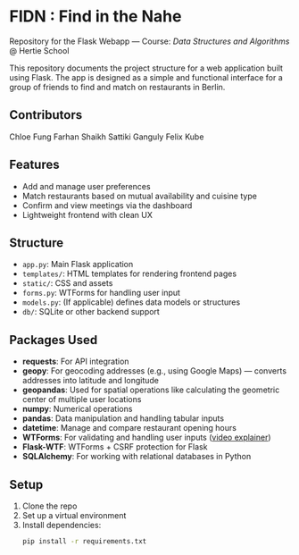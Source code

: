 
# FIDN : Find in the Nahe  
Repository for the Flask Webapp — Course: *Data Structures and Algorithms* @ Hertie School

This repository documents the project structure for a web application built using Flask. The app is designed as a simple and functional interface for a group of friends to find and match on restaurants in Berlin.

## Contributors

Chloe Fung
Farhan Shaikh
Sattiki Ganguly
Felix Kube

## Features  
- Add and manage user preferences  
- Match restaurants based on mutual availability and cuisine type  
- Confirm and view meetings via the dashboard  
- Lightweight frontend with clean UX

## Structure  
- `app.py`: Main Flask application  
- `templates/`: HTML templates for rendering frontend pages  
- `static/`: CSS and assets  
- `forms.py`: WTForms for handling user input  
- `models.py`: (If applicable) defines data models or structures  
- `db/`: SQLite or other backend support

## Packages Used  
- **requests**: For API integration  
- **geopy**: For geocoding addresses (e.g., using Google Maps) — converts addresses into latitude and longitude  
- **geopandas**: Used for spatial operations like calculating the geometric center of multiple user locations  
- **numpy**: Numerical operations  
- **pandas**: Data manipulation and handling tabular inputs  
- **datetime**: Manage and compare restaurant opening hours  
- **WTForms**: For validating and handling user inputs ([video explainer](https://www.youtube.com/watch?v=j5IQI4aW9ZU))  
- **Flask-WTF**: WTForms + CSRF protection for Flask  
- **SQLAlchemy**: For working with relational databases in Python

## Setup  
1. Clone the repo  
2. Set up a virtual environment  
3. Install dependencies:  
   ```bash
   pip install -r requirements.txt
